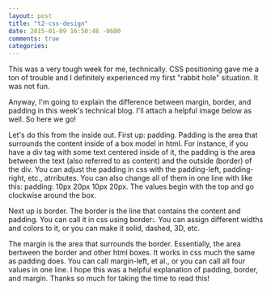 ```yaml
---
layout: post
title: "t2-css-design"
date: 2015-01-09 16:50:48 -0600
comments: true
categories:
---
```


This was a very tough week for me, technically.  CSS positioning gave me a ton of trouble and I definitely experienced my first "rabbit hole" situation.  It was not fun.

Anyway, I'm going to explain the difference between margin, border, and padding in this week's technical blog.  I'll attach a helpful image below as well.  So here we go!

<!--more-->

Let's do this from the inside out.  First up: padding.  Padding is the area that surrounds the content inside of a box model in html.  For instance, if you have a div tag with some text centered inside of it, the padding is the area between the text (also referred to as content) and the outside (border) of the div.  You can adjust the padding in css with the padding-left, padding-right, etc., atrributes.  You can also change all of them in one line with like this: padding: 10px 20px 10px 20px. The values begin with the top and go clockwise around the box.

Next up is border. The border is the line that contains the content and padding.  You can call it in css using border:.  You can assign different widths and colors to it, or you can make it solid, dashed, 3D, etc.

The margin is the area that surrounds the border.  Essentially, the area bertween the border and other html boxes.  It works in css much the same as padding does.  You can call margin-left, et al., or you can call all four values in one line.  I hope this was a helpful explanation of padding, border, and margin.  Thanks so much for taking the time to read this!

